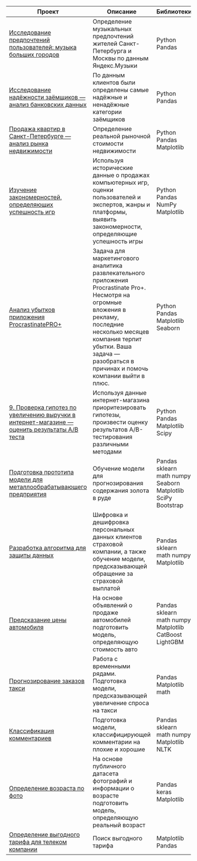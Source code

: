 | Проект                                                                                       | Описание                                                                                                                                                | Библиотеки                                                   |   |
|----------------------------------------------------------------------------------------------|---------------------------------------------------------------------------------------------------------------------------------------------------------|--------------------------------------------------------------|---|
| [Исследование предпочтений пользователей: музыка больших городов](https://github.com/Dmitriy-Simkin/Portfolio/tree/main/1.%20%D0%9C%D1%83%D0%B7%D1%8B%D0%BA%D0%B0%20%D0%B1%D0%BE%D0%BB%D1%8C%D1%88%D0%B8%D1%85%20%D0%B3%D0%BE%D1%80%D0%BE%D0%B4%D0%BE%D0%B2)                              | Определение музыкальных предпочтений жителей Санкт\-Петербурга и Москвы по данным Яндекс\.Музыки                                                       | Python Pandas                                                        |   |
| [Исследование надёжности заёмщиков — анализ банковских данных](https://github.com/Dmitriy-Simkin/Portfolio/tree/main/2.%20%D0%98%D1%81%D1%81%D0%BB%D0%B5%D0%B4%D0%BE%D0%B2%D0%B0%D0%BD%D0%B8%D0%B5%20%D0%BD%D0%B0%D0%B4%D1%91%D0%B6%D0%BD%D0%BE%D1%81%D1%82%D0%B8%20%D0%B7%D0%B0%D1%91%D0%BC%D1%89%D0%B8%D0%BA%D0%BE%D0%B2)                                 | По данным клиентов были определены самые надёжные и ненадёжные категории заёмщиков                                                                       | Python Pandas   |   |
| [Продажа квартир в Санкт\-Петербурге — анализ рынка недвижимости](https://github.com/Dmitriy-Simkin/Portfolio/tree/main/3.%20%D0%90%D0%BD%D0%B0%D0%BB%D0%B8%D0%B7%20%D1%80%D1%8B%D0%BD%D0%BA%D0%B0%20%D0%BD%D0%B5%D0%B4%D0%B2%D0%B8%D0%B6%D0%B8%D0%BC%D0%BE%D1%81%D1%82%D0%B8)                              | Определение реальной рыночной стоимости недвижимости                                                                                                    | Python Pandas Matplotlib                                      |   |
| [Изучение закономерностей, определяющих успешность игр](https://github.com/fedkos/my_yandex_praktikum_projects/tree/master/flight_analysis_13th_project) | Используя исторические данные о продажах компьютерных игр, оценки пользователей и экспертов, жанры и платформы, выявить закономерности, определяющие успешность игры | Python Pandas NumPy Matplotlib                           |   |
| [Анализ убытков приложения ProcrastinatePRO+](https://github.com/Dmitriy-Simkin/Portfolio/tree/main/5.%20%D0%90%D0%BD%D0%B0%D0%BB%D0%B8%D0%B7%20%D1%83%D0%B1%D1%8B%D1%82%D0%BA%D0%BE%D0%B2%20%D0%BF%D1%80%D0%B8%D0%BB%D0%BE%D0%B6%D0%B5%D0%BD%D0%B8%D1%8F%20ProcrastinatePRO%2B)                                    | Задача для маркетингового аналитика развлекательного приложения Procrastinate Pro+. Несмотря на огромные вложения в рекламу, последние несколько месяцев компания терпит убытки. Ваша задача — разобраться в причинах и помочь компании выйти в плюс.                                                                  | Python Pandas Matplotlib Seaborn |   |
| [9. Проверка гипотез по увеличению выручки в интернет-магазине — оценить результаты A/B теста](https://github.com/Dmitriy-Simkin/Portfolio/tree/main/6.%20%D0%9F%D1%80%D0%BE%D0%B2%D0%B5%D1%80%D0%BA%D0%B0%20%D0%B3%D0%B8%D0%BF%D0%BE%D1%82%D0%B5%D0%B7%20%D0%BF%D0%BE%20%D1%83%D0%B2%D0%B5%D0%BB%D0%B8%D1%87%D0%B5%D0%BD%D0%B8%D1%8E%20%D0%B2%D1%8B%D1%80%D1%83%D1%87%D0%BA%D0%B8%20%D0%B2%20%D0%B8%D0%BD%D1%82%D0%B5%D1%80%D0%BD%D0%B5%D1%82-%D0%BC%D0%B0%D0%B3%D0%B0%D0%B7%D0%B8%D0%BD%D0%B5)                                                                         | Используя данные интернет-магазина приоритезировать гипотезы, произвести оценку результатов A/B-тестирования различными методами                                                                                         | Python Pandas Matplotlib Scipy                  |   |
| [Подготовка прототипа модели для металлообрабатывающего предприятия](https://github.com/fedkos/my_yandex_praktikum_projects/tree/master/gold_recovery_rate_prediction_model_8th_project)                           | Обучение модели для прогнозирования содержания золота в руде                                                                                            | Pandas sklearn math numpy Seaborn Matplotlib SciPy Bootstrap |   |
| [Разработка алгоритма для защиты данных](https://github.com/fedkos/my_yandex_praktikum_projects/tree/master/customer_data_encryption_9th_project)                                                       | Шифровка и дешифровка персональных данных клиентов страховой компании, а также обучение модели, предсказывающей обращение за страховой выплатой         | Pandas sklearn math numpy Matplotlib                         |   |
| [Предсказание цены автомобиля](https://github.com/fedkos/my_yandex_praktikum_projects/tree/master/car_price_prediction_model_10th_project)                                                                 | На основе объявлений о продаже автомобилей подготовить модель, определяющую стоимость авто                                                              | Pandas sklearn math numpy Matplotlib СatBoost LightGBM       |   |
| [Прогнозирование заказов такси](https://github.com/fedkos/my_yandex_praktikum_projects/tree/master/taxi_demand_prediction_model_11th_project)                                                                | Работа с временными рядами\. Подготовка модели, предсказывающей увеличение спроса на такси                                                              | Pandas Matplotlib math                                       |   |
| [Классификация комментариев](https://github.com/fedkos/my_yandex_praktikum_projects/tree/master/search_for_toxic_comments_12th)                                                                   | Подготовка модели, классифицирующей комментарии на плохие и хорошие                                                                                     | Pandas sklearn math numpy Matplotlib NLTK                    |   |
| [Определение возраста по фото](https://github.com/fedkos/my_yandex_praktikum_projects/tree/master/computer_vision_14th_project)                                                                 | На основе публичного датасета фотографий и информации о возрасте подготовить модель, определяющую реальный возраст                                      | Pandas keras Matplotlib                                      |   |
| [Определение выгодного тарифа для телеком компании](https://github.com/fedkos/my_yandex_praktikum_projects/tree/master/predictive_models_for_mobile_operator_5th_poroject)                                            | Поиск выгодного тарифа                                                                                                                                  | Matplotlib Pandas                                            |   |
